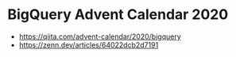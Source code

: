 # BigQuery Advent Calendar 2020

- <https://qiita.com/advent-calendar/2020/bigquery>
- <https://zenn.dev/articles/64022dcb2d7191>
